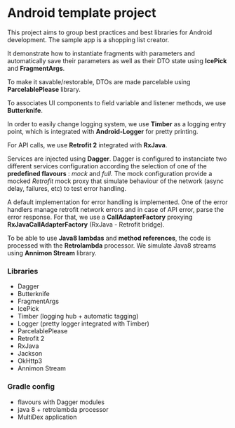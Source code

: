 # Android template project

This project aims to group best practices and best libraries for Android development. The sample app is a shopping list creator.

It demonstrate how to instantiate fragments with parameters and automatically save their parameters as well as their DTO state using **IcePick** and **FragmentArgs**.

To make it savable/restorable, DTOs are made parcelable using **ParcelablePlease** library.

To associates UI components to field variable and listener methods, we use **Butterknife**.

In order to easily change logging system, we use **Timber** as a logging entry point, which is integrated with **Android-Logger** for pretty printing.

For API calls, we use **Retrofit 2** integrated with **RxJava**.

Services are injected using **Dagger**. Dagger is configured to instanciate two different services configuration according the selection of one of the **predefined flavours** : *mock* and *full*.
The mock configuration provide a mocked *Retrofit* mock proxy that simulate behaviour of the network (async delay, failures, etc) to test error handling.

A default implementation for error handling is implemented. One of the error handlers manage retrofit network errors and in case of API error, parse the error response. For that, we use a **CallAdapterFactory** proxying **RxJavaCallAdapterFactory** (RxJava - Retrofit bridge).

To be able to use **Java8 lambdas** and **method references**, the code is processed with the **Retrolambda** processor. We simulate Java8 streams using **Annimon Stream** library.

### Libraries
- Dagger
- Butterknife
- FragmentArgs
- IcePick
- Timber (logging hub + automatic tagging)
- Logger (pretty logger integrated with Timber)
- ParcelablePlease
- Retrofit 2
- RxJava
- Jackson
- OkHttp3
- Annimon Stream

### Gradle config
- flavours with Dagger modules
- java 8 + retrolambda processor
- MultiDex application


